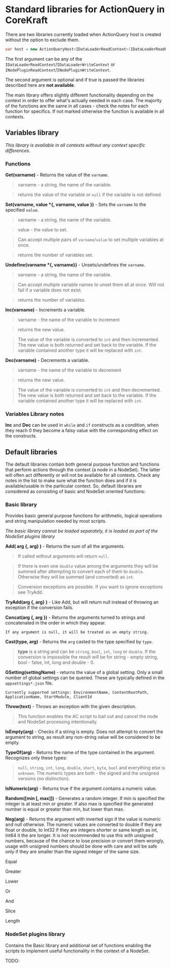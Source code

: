 ﻿# Standard libraries for ActionQuery in CoreKraft

There are two libraries currently loaded when ActionQuery host is created without the option to exclude them.

```C#
var host = new ActionQueryHost<IDataLoaderReadContext>(IDataLoaderReadContext context,bool false);

```

The first argument can be any of the `IDataLoaderReadContext`/`IDataLoaderWriteContext` or `INodePluginReadContext`/`INodePluginWriteContext`.

The second argument is optional and if true is passed the libraries described here are **not available**.

The main library offers slightly different functionality depending on the context in order to offer what's actually needed in each case. 
The majority of the functions are the same in all cases - check the notes for each function for specifics. If not marked otherwise the
function is available in all contexts.

## Variables library

_This library is available in all contexts without any context specific differences._

### Functions

**Get(varname)** - Returns the value of the `varname`.

> varname - a string, the name of the variable.

> returns the value of the variable or `null` if the variable is not defined.

__Set(varname, value *{, varname, value })__ - Sets the `varname` to the specified `value`.

> varname - a string, the name of the variable.

> value - the value to set.

> Can accept multiple pairs of `varname`/`value` to set multiple variables at once.

> returns the number of variables set.

__Undefine(varname *{, varname})__ - Unsets/undefines the `varname`.

> varname  - a string, the name of the variable.

> Can accept multiple variable names to unset them all at once. Will not fail if a variable does not exist.

> returns the number of variables.

**Inc(varname)** - Increments a variable.

> varname - the name of the variable to increment

> returns the new value.

> The value of the variable is converted to `int` and then incremented. The new value is both returned and set back to the variable. If the variable contained another type it will be replaced with `int`.

**Dec(varname)** - Decrements a variable.

> varname - the name of the variable to decrement

> returns the new value.

> The value of the variable is converted to `int` and then decremented. The new value is both returned and set back to the variable. If the variable contained another type it will be replaced with `int`.

### Variables Library notes

**Inc** and **Dec** can be used in `while` and `if` constructs as a condition, when they reach 0 they become a falsy value with the corresponding effect on the constructs.

## Default libraries

The default libraries contain both general purpose function and functions that perform actions through the context (a node in a NodeSet). The latter will often act differently or will not be available for all contexts. Check any notes in the list to make sure what the function does and if it is available/usable in the particular context. So, default libraries are considered as consisting of basic and NodeSet oriented functions:

### Basic library

Provides basic general purpose functions for arithmetic, logical operations and string manipulation needed by most scripts. 

_The basic library cannot be loaded separately, it is loaded as part of the NodeSet plugins library_


__Add( arg {, arg} )__ - Returns the sum of all the arguments.

> If called without arguments will return `null`.

> If there is even one `double` value among the arguments they will be summed after attempting to convert each of them to `double`. Otherwise they will be summed (and converted) as `int`.

> Conversion exceptions are possible. If you want to ignore exceptions see TryAdd.

**TryAdd(arg {, arg} )** - Like Add, but will return null instead of throwing an exception if the conversion fails.

**Concat(arg {, arg })** - Returns the arguments turned to strings and concatenated in the order in which they appear.

    If any argument is null, it will be treated as an empty string.

**Cast(type, arg)** - Returns the `arg` casted to the type specified by `type`.

> **type** is a string and can be `string`, `bool`, `int`, `long` or `double`. If the conversion is impossible the result will be for string - empty string, bool - false, int, long and double - 0.

**GSetting(settingName)** - returns the value of a global setting. Only a small number of global settings can be queried. These are typically defined in the `appsettings*.json` file.

    Currently supported settings: EnvironmentName, ContentRootPath, ApplicationName, StartModule, ClientId
        
**Throw(text)** - Throws an exception with the given description.

> This function enables the AC script to bail out and cancel the node and NodeSet processing intentionally.

**IsEmpty(arg)** - Checks if a string is empty. Does not attempt to convert the argument to string, as result any non-string value will be considered to be empty.
                    
**TypeOf(arg)** - Returns the name of the type contained in the argument. Recognizes only these types:
> `null`, `string`, `int`, `long`, `double`, `short`, `byte`, `bool` and everything else is `unknown`. The numeric types are both - the signed and the unsigned versions (no distinction).

**IsNumeric(arg)** - Returns true if the argument contains a numeric value.

**Random([min [, max]])** - Generates a random integer. If min is specified the integer is at least min or greater. If also max is specified the generated number is equal or greater than min, but lower than max.

**Neg(arg)** - Returns the argument with inverted sign if the value is numeric and null otherwise. The numeric values are converted to double if they are float or double, to Int32 if they are integers shorter or same length as int, Int64 it the are longer. It is not recommended to use this with unsigned numbers, because of the chance to lose precision or convert them wrongly, usage with unsigned numbers should be done with care and will be safe only if they are smaller than the signed integer of the same size.

Equal

Greater

Lower

Or

And

Slice
                    
Length




### NodeSet plugins library

Contains the Basic library and additional set of functions enabling the scripts to implement useful functionality in the context of a NodeSet.

TODO:


